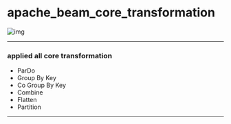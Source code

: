 # apache_beam_core_transformation
![img](https://i0.wp.com/i.postimg.cc/SszSXQQ8/blog4a.png?w=810&ssl=1)
___
### applied all core transformation
* ParDo
* Group By Key
* Co Group By Key
* Combine
* Flatten
* Partition
___
